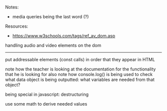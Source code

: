 Notes: 
- media queries being the last word (?)


Resources:
- https://www.w3schools.com/tags/ref_av_dom.asp

handling audio and video elements on the dom

--- 

put addressable elements (const calls) in order that they appear in HTML

note how the teacher is looking at the documentation for the functionality that he is looking for 
also note how console.log() is being used to check what data object is being outputted: what variables are needed from that object?

being special in javascript: destructuring

use some math to derive needed values 